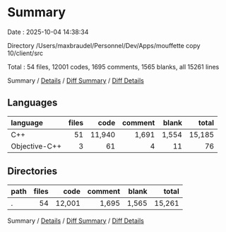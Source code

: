 # Summary

Date : 2025-10-04 14:38:34

Directory /Users/maxbraudel/Personnel/Dev/Apps/mouffette copy 10/client/src

Total : 54 files,  12001 codes, 1695 comments, 1565 blanks, all 15261 lines

Summary / [Details](details.md) / [Diff Summary](diff.md) / [Diff Details](diff-details.md)

## Languages
| language | files | code | comment | blank | total |
| :--- | ---: | ---: | ---: | ---: | ---: |
| C++ | 51 | 11,940 | 1,691 | 1,554 | 15,185 |
| Objective-C++ | 3 | 61 | 4 | 11 | 76 |

## Directories
| path | files | code | comment | blank | total |
| :--- | ---: | ---: | ---: | ---: | ---: |
| . | 54 | 12,001 | 1,695 | 1,565 | 15,261 |

Summary / [Details](details.md) / [Diff Summary](diff.md) / [Diff Details](diff-details.md)
